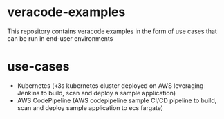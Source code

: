 # veracode-examples
This repository contains veracode examples in the form of use cases that can be run in end-user environments 

# use-cases
- Kubernetes (k3s kubernetes cluster deployed on AWS leveraging Jenkins to build, scan and deploy a sample application)
- AWS CodePipeline (AWS codepipeline sample CI/CD pipeline to build, scan and deploy sample application to ecs fargate)